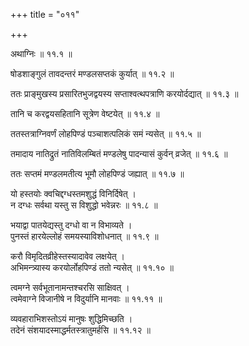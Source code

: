 +++
title = "०११"

+++

अथाग्निः ॥ ११.१ ॥

षोडशाङ्गुलं तावदन्तरं मण्डलसप्तकं कुर्यात् ॥ ११.२ ॥

ततः प्राङ्मुखस्य प्रसारितभुजद्वयस्य सप्ताश्वत्थपत्राणि करयोर्दद्यात् ॥ ११.३ ॥

तानि च करद्वयसहितानि सूत्रेण वेष्टयेत् ॥ ११.४ ॥

ततस्तत्राग्निवर्णं लोहपिण्डं पञ्चाशत्पलिकं समं न्यसेत् ॥ ११.५ ॥

तमादाय नातिद्रुतं नातिविलम्बितं मण्डलेषु पादन्यासं कुर्वन् व्रजेत् ॥ ११.६ ॥

ततः सप्तमं मण्डलमतीत्य भूमौ लोहपिण्डं जह्यात् ॥ ११.७ ॥

यो हस्तयोः क्वचिद्दग्धस्तमशुद्धं विनिर्दिषेत् ।  
न दग्धः सर्वथा यस्तु स विशुद्धो भवेन्नरः  ॥ ११.८ ॥

भयाद्वा पातयेद्यस्तु दग्धो वा न विभाव्यते  ।  
पुनस्तं हारयेल्लोहं समयस्याविशोधनात् ॥ ११.९ ॥

करौ विमृदितव्रीहेस्तस्यादावेव लक्षयेत् ।  
अभिमन्त्र्यास्य करयोर्लोहपिण्डं ततो न्यसेत् ॥ ११.१० ॥

त्वमग्ने सर्वभूतानामन्तश्चरसि साक्षिवत् ।  
त्वमेवाग्ने विजानीषे न विदुर्यानि मानवाः  ॥ ११.११ ॥

व्यवहाराभिशस्तोऽयं मानुषः शुद्धिमिच्छति  ।  
तदेनं संशयादस्माद्धर्मतस्त्रातुमर्हसि  ॥ ११.१२ ॥


